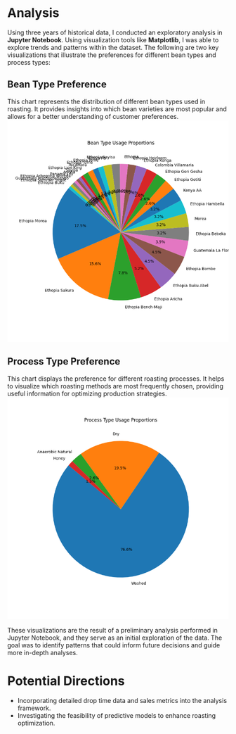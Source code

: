 # Analysis
Using three years of historical data, I conducted an exploratory analysis in **Jupyter Notebook**. Using visualization tools like **Matplotlib**, I was able to explore trends and patterns within the dataset. The following are two key visualizations that illustrate the preferences for different bean types and process types:

## Bean Type Preference
This chart represents the distribution of different bean types used in roasting. It provides insights into which bean varieties are most popular and allows for a better understanding of customer preferences.
![Bean_type_preference_pie_chart](Jupyter_Notebooks/Images/Bean_type_preference_pie_chart.png)

## Process Type Preference
This chart displays the preference for different roasting processes. It helps to visualize which roasting methods are most frequently chosen, providing useful information for optimizing production strategies.
![Process_type_preference_pie_chart](Jupyter_Notebooks/Images/Process_type_preference_pie_chart.png)

These visualizations are the result of a preliminary analysis performed in Jupyter Notebook, and they serve as an initial exploration of the data. The goal was to identify patterns that could inform future decisions and guide more in-depth analyses.


# Potential Directions
- Incorporating detailed drop time data and sales metrics into the analysis framework.
- Investigating the feasibility of predictive models to enhance roasting optimization.
